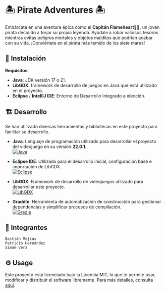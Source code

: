 # 🏝️ Pirate Adventures 🏝️

Embárcate en una aventura épica como el **Capitán Flameheart**:pirate_flag:, un joven pirata decidido a forjar su propia leyenda. Ayúdale a robar valiosos tesoros mientras evitas peligros mortales y objetos malditos que podrían acabar con su vida. ¡Conviértete en el pirata más temido de los siete mares!

## 🔧 Instalación

**Requisitos**:

- **Java**: JDK versión 17 o 21.
- **LibGDX**: framework de desarrollo de juegos en Java que está utilizado en el proyecto.
- **Eclipse** / **IntellIJ IDE**: Entorno de Desarrollo Integrado a elección.

## 🏗️ Desarrollo

Se han utilizado diversas herramientas y bibliotecas en este proyecto para facilitar su desarrollo.   

- **Java**: Lenguaje de programación utilizado para desarrollar el proyecto del videojuego en su versión **22.0.1**.  
  [![Java](https://img.shields.io/badge/java-%23ED8B00.svg?style=for-the-badge&logo=openjdk&logoColor=white)](https://www.oracle.com/java/technologies/javase/jdk22-archive-downloads.html)

- **Eclipse IDE**: Utilizado para el desarrollo inicial, configuración base e importación de LibGDX.  
  [![Eclipse](https://img.shields.io/badge/Eclipse-FE7A16.svg?style=for-the-badge&logo=Eclipse&logoColor=white)](https://eclipseide.org/)

- **LibGDX**: Framework de desarrollo de videojuegos utilizado para desarrollar este proyecto.   
  [![LibGDX](https://img.shields.io/badge/LibGDX-DA0C1F?style=for-the-badge&logoColor=white)](https://github.com/libgdx/gdx-liftoff)

- **Graddle**: Herramienta de automatización de construcción para gestionar dependencias y simplificar procesos de compilación.  
  [![Gradle](https://img.shields.io/badge/Gradle-02303A.svg?style=for-the-badge&logo=Gradle&logoColor=white)](https://gradle.org/)

## 👥 Integrantes
    Bastián Mejías
    Patricio Hernández
    Simón Vera

## ⚙️ Usage

Este proyecto está licenciado bajo la Licencia MIT, lo que te permite usar, modificar y distribuir el software libremente. Para más detalles, consulta [aquí](https://opensource.org/license/mit).
